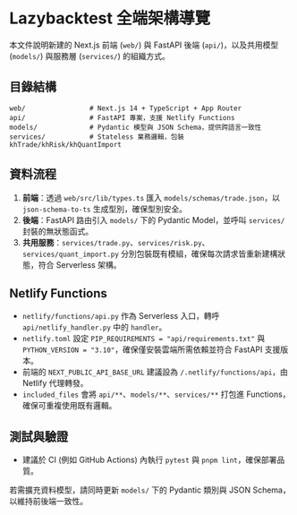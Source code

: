# Lazybacktest 全端架構導覽

本文件說明新建的 Next.js 前端 (`web/`) 與 FastAPI 後端 (`api/`)，以及共用模型 (`models/`) 與服務層 (`services/`) 的組織方式。

## 目錄結構

```
web/                # Next.js 14 + TypeScript + App Router
api/                # FastAPI 專案，支援 Netlify Functions
models/             # Pydantic 模型與 JSON Schema，提供跨語言一致性
services/           # Stateless 業務邏輯，包裝 khTrade/khRisk/khQuantImport
```

## 資料流程
1. **前端**：透過 `web/src/lib/types.ts` 匯入 `models/schemas/trade.json`，以 `json-schema-to-ts` 生成型別，確保型別安全。
2. **後端**：FastAPI 路由引入 `models/` 下的 Pydantic Model，並呼叫 `services/` 封裝的無狀態函式。
3. **共用服務**：`services/trade.py`、`services/risk.py`、`services/quant_import.py` 分別包裝既有模組，確保每次請求皆重新建構狀態，符合 Serverless 架構。

## Netlify Functions
- `netlify/functions/api.py` 作為 Serverless 入口，轉呼 `api/netlify_handler.py` 中的 `handler`。
- `netlify.toml` 設定 `PIP_REQUIREMENTS = "api/requirements.txt"` 與 `PYTHON_VERSION = "3.10"`，確保僅安裝雲端所需依賴並符合 FastAPI 支援版本。
- 前端的 `NEXT_PUBLIC_API_BASE_URL` 建議設為 `/.netlify/functions/api`，由 Netlify 代理轉發。
- `included_files` 會將 `api/**`、`models/**`、`services/**` 打包進 Functions，確保可重複使用既有邏輯。

## 測試與驗證
- 建議於 CI (例如 GitHub Actions) 內執行 `pytest` 與 `pnpm lint`，確保部署品質。

若需擴充資料模型，請同時更新 `models/` 下的 Pydantic 類別與 JSON Schema，以維持前後端一致性。
